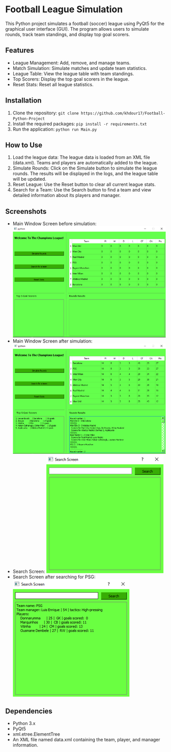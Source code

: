 # Football League Simulation
This Python project simulates a football (soccer) league using PyQt5 for the graphical user interface (GUI). The program allows users to simulate rounds, track team standings, and display top goal scorers.

## Features
- League Management: Add, remove, and manage teams.
- Match Simulation: Simulate matches and update team statistics.
- League Table: View the league table with team standings.
- Top Scorers: Display the top goal scorers in the league.
- Reset Stats: Reset all league statistics.

## Installation
1. Clone the repository:
     `git clone https://github.com/khdour17/Football-Python-Project`
2. Install the required packages:
     `pip install -r requirements.txt`
3. Run the application:
     `python run Main.py`
   
## How to Use
1. Load the league data: The league data is loaded from an XML file (data.xml). Teams and players are automatically added to the league.
2. Simulate Rounds: Click on the Simulate button to simulate the league rounds. The results will be displayed in the logs, and the league table will be updated.
3. Reset League: Use the Reset button to clear all current league stats.
4. Search for a Team: Use the Search button to find a team and view detailed information about its players and manager.

## Screenshots
- Main Window Screen before simulation:  ![screenshot of the main window](https://github.com/khdour17/Football-Python-Project/blob/main/Screenshots/main%20window%20.png?raw=true)
- Main Window Screen after simulation:  ![screenshot of the main window after simulation](https://github.com/khdour17/Football-Python-Project/blob/main/Screenshots/main%20window%20simulated.png?raw=true)
- Search Screen: ![screenshot of the Search Screen](https://github.com/khdour17/Football-Python-Project/blob/main/Screenshots/Search%20Screen.png?raw=true)
- Search Screen after searching for PSG: ![screenshot of the Search Screen results](https://github.com/khdour17/Football-Python-Project/blob/main/Screenshots/Search%20Screen%20used.png?raw=true)

## Dependencies
- Python 3.x
- PyQt5
- xml.etree.ElementTree
- An XML file named data.xml containing the team, player, and manager information.
